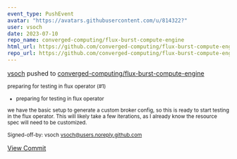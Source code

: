 ```yaml
---
event_type: PushEvent
avatar: "https://avatars.githubusercontent.com/u/814322?"
user: vsoch
date: 2023-07-10
repo_name: converged-computing/flux-burst-compute-engine
html_url: https://github.com/converged-computing/flux-burst-compute-engine/commit/fcd8219254374a5d27e21c1dfde404c194129982
repo_url: https://github.com/converged-computing/flux-burst-compute-engine
---
```


<a href='https://github.com/vsoch' target='_blank'>vsoch</a> pushed to <a href='https://github.com/converged-computing/flux-burst-compute-engine' target='_blank'>converged-computing/flux-burst-compute-engine</a>

<small>preparing for testing in flux operator (#1)

* preparing for testing in flux operator

we have the basic setup to generate a custom broker config,
so this is ready to start testing in the flux operator.
This will likely take a few iterations, as I already know
the resource spec will need to be customized.

Signed-off-by: vsoch <vsoch@users.noreply.github.com></small>

<a href='https://github.com/converged-computing/flux-burst-compute-engine/commit/fcd8219254374a5d27e21c1dfde404c194129982' target='_blank'>View Commit</a>